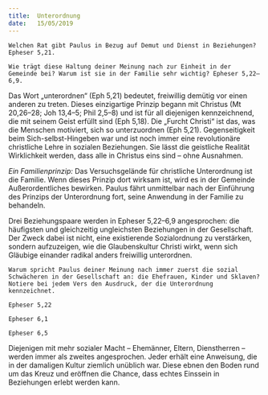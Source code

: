 ```yaml
---
title:  Unterordnung
date:   15/05/2019
---
```


`Welchen Rat gibt Paulus in Bezug auf Demut und Dienst in Beziehungen? Epheser 5,21.`

`Wie trägt diese Haltung deiner Meinung nach zur Einheit in der Gemeinde bei? Warum ist sie in der Familie sehr wichtig? Epheser 5,22–6,9.`

Das Wort „unterordnen“ (Eph 5,21) bedeutet, freiwillig demütig vor einen anderen zu treten. Dieses einzigartige Prinzip begann mit Christus (Mt 20,26–28; Joh 13,4–5; Phil 2,5–8) und ist für all diejenigen kennzeichnend, die mit seinem Geist erfüllt sind (Eph 5,18). Die „Furcht Christi“ ist das, was die Menschen motiviert, sich so unterzuordnen (Eph 5,21). Gegenseitigkeit beim Sich-selbst-Hingeben war und ist noch immer eine revolutionäre christliche Lehre in sozialen Beziehungen. Sie lässt die geistliche Realität Wirklichkeit werden, dass alle in Christus eins sind – ohne Ausnahmen.

_Ein Familienprinzip:_ Das Versuchsgelände für christliche Unterordnung ist die Familie. Wenn dieses Prinzip dort wirksam ist, wird es in der Gemeinde Außerordentliches bewirken. Paulus fährt unmittelbar nach der Einführung des Prinzips der Unterordnung fort, seine Anwendung in der Familie zu behandeln.

Drei Beziehungspaare werden in Epheser 5,22–6,9 angesprochen: die häufigsten und gleichzeitig ungleichsten Beziehungen in der Gesellschaft. Der Zweck dabei ist nicht, eine existierende Sozialordnung zu verstärken, sondern aufzuzeigen, wie die Glaubenskultur Christi wirkt, wenn sich Gläubige einander radikal anders freiwillig unterordnen.

`Warum spricht Paulus deiner Meinung nach immer zuerst die sozial Schwächeren in der Gesellschaft an: die Ehefrauen, Kinder und Sklaven? Notiere bei jedem Vers den Ausdruck, der die Unterordnung kennzeichnet.`

`Epheser 5,22`

`Epheser 6,1`

`Epheser 6,5`

Diejenigen mit mehr sozialer Macht – Ehemänner, Eltern, Dienstherren – werden immer als zweites angesprochen. Jeder erhält eine Anweisung, die in der damaligen Kultur ziemlich unüblich war. Diese ebnen den Boden rund um das Kreuz und eröffnen die Chance, dass echtes Einssein in Beziehungen erlebt werden kann.
